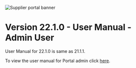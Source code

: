 ![Supplier portal banner](../../../../images/banner-supplier-portal.jpg)

# Version 22.1.0 - User Manual - Admin User

User Manual for 22.1.0 is same as 21.1.1. 

To view the user manual for Portal admin click [here](/20.2.0/usermanual-supplierportal-user.md).
